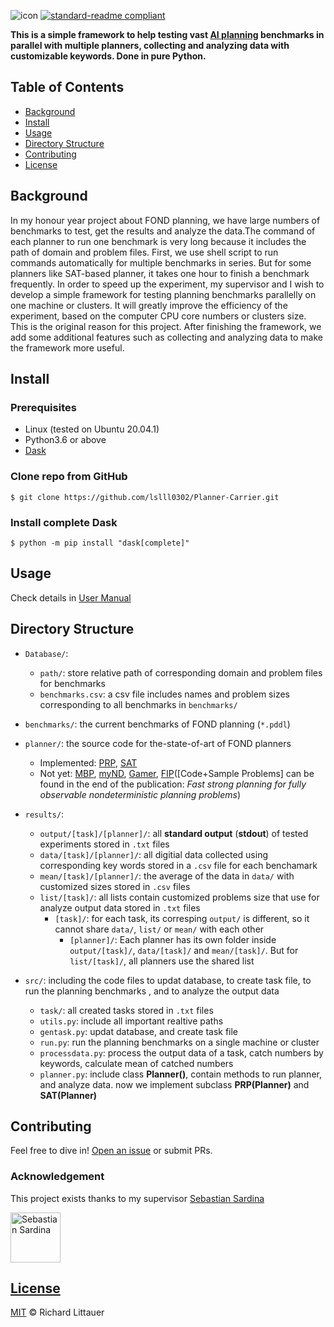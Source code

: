 ![icon](https://github.com/lslll0302/Planner-Carrier/blob/master/images/PlannerCarrier.png)
[![standard-readme compliant](https://img.shields.io/badge/readme%20style-standard-brightgreen.svg?style=flat-square)](https://github.com/RichardLitt/standard-readme)

**This is a simple framework to help testing vast [AI planning](https://planning.wiki/) benchmarks in parallel with multiple planners, collecting and analyzing data with customizable keywords. Done in pure Python.**

## Table of Contents

* [Background](#background)
* [Install](#install)
* [Usage](#usage)
* [Directory Structure](#directory-structure)
* [Contributing](#contributing)
* [License](#license)


## Background
In my honour year project about FOND planning, we have large numbers of benchmarks to test, get the results and analyze the data.The command of each planner to run one benchmark is very long because it includes the path of domain and problem files. First, we use shell script to run commands automatically for multiple benchmarks in series. But for some planners like SAT-based planner, it takes one hour to finish a benchmark frequently. In order to speed up the experiment, my supervisor  and I wish to develop a simple framework for testing planning benchmarks parallelly on one machine or clusters. It will greatly improve the efficiency of the experiment, based on the computer CPU core numbers or clusters size. This is the original reason for this project. After finishing the framework, we add some additional features such as collecting and analyzing data to make the framework more useful.


## Install
### Prerequisites
* Linux (tested on Ubuntu 20.04.1)
* Python3.6 or above
* [Dask](https://dask.org/)
### Clone repo from GitHub
```
$ git clone https://github.com/lslll0302/Planner-Carrier.git
```
### Install complete Dask 
```
$ python -m pip install "dask[complete]"
```
## Usage

Check details in [User Manual](https://github.com/lslll0302/Planner-Carrier/blob/master/src/README.md)

## Directory Structure
* `Database/`: 
    * `path/`: store relative path of corresponding domain and problem files for benchmarks
    * `benchmarks.csv`: a csv file includes names and problem sizes corresponding to all benchmarks in `benchmarks/`
* `benchmarks/`: the current benchmarks of FOND planning (`*.pddl`)
* `planner/`: the source code for the-state-of-art of FOND planners
    * Implemented: [PRP](https://github.com/QuMuLab/planner-for-relevant-policies), [SAT](https://github.com/tomsons22/FOND-SAT)
    * Not yet: [MBP](http://mbp.fbk.eu/), [myND](https://bitbucket.org/robertmattmueller/mynd), [Gamer](http://fai.cs.uni-saarland.de/kissmann/planning/downloads/),  [FIP](http://cs2.uco.edu/~fu/research.html)([Code+Sample Problems] can be found in the end of the publication: *Fast strong planning for fully observable nondeterministic planning problems*)
* `results/`:
	* `output/[task]/[planner]/`: all **standard output** (**stdout**) of tested experiments stored in `.txt` files
	* `data/[task]/[planner]/`: all digitial data collected using corresponding key words stored in a `.csv` file for each benchamark
	* `mean/[task]/[planner]/`: the average of the data in `data/` with customized sizes stored in `.csv` files	
	* `list/[task]/`: all lists contain customized problems size that use for analyze output data stored in `.txt` files
		* `[task]/`: for each task, its corresping `output/` is different, so it cannot share `data/`, `list/` or `mean/` with each other
			* `[planner]/`: Each planner has its own folder inside `output/[task]/`, `data/[task]/` and `mean/[task]/`. But for `list/[task]/`, all planners use the shared list

* `src/`: including the code files to updat database, to create task file, to run the planning benchmarks , and to analyze the output data
	* `task/`: all created tasks stored in `.txt` files
	* `utils.py`: include all important realtive paths
	* `gentask.py`: updat database, and create task file
	* `run.py`: run the planning benchmarks on a single machine or cluster
	* `processdata.py`: process the output data of a task, catch numbers by keywords, calculate mean of catched numbers
	* `planner.py`: include class **Planner()**, contain methods to run planner, and analyze data. now we implement subclass **PRP(Planner)** and **SAT(Planner)**
## Contributing

Feel free to dive in! [Open an issue](https://github.com/lslll0302/Planner-Carrier/issues/new) or submit PRs.


### Acknowledgement

This project exists thanks to my supervisor [Sebastian Sardina](https://sites.google.com/view/ssardina/home)

<a href="https://github.com/ssardina"><img src="https://github.com/lslll0302/Planner-Carrier/blob/master/images/Sebastian%20Sardina.jfif" class="round_icon" title="Sebastian Sardina" width="80" height="80"></div>


## License

[MIT](LICENSE) © Richard Littauer

